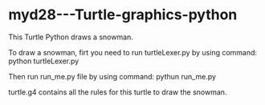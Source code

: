 # myd28---Turtle-graphics-python
This Turtle Python draws a snowman. 

To draw a snowman, firt you need to run turtleLexer.py by using command: 
python turtleLexer.py 

Then run run_me.py file by using command: 
pythun run_me.py 

turtle.g4 contains all the rules for this turtle to draw the snowman. 
